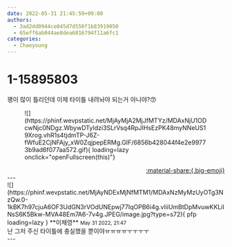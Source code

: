 ```yaml
---
date: 2022-05-31 21:45:59+09:00
authors:
  - 3ad2dd0944ce045d7d550f1b83919050
  - 65eff6ab044ae8dea6816794f11a6fc1
categories:
  - Chaeyoung
---
```


# 1-15895803

<div class="post-container" markdown="1">
<div class="content-container md-sidebar__scrollwrap" markdown="1">

꽹이 많이 틀리던데 이제 타이틀 내려놔야 되는거 아니야?😙
<figure markdown="1">
![](https://phinf.wevpstatic.net/MjAyMjA2MjJfMTYz/MDAxNjU1ODcwNjc0NDgz.WbywDTyIdzi3SLrVsq4RpJIHsEzPK48myNNeUS19Xrog.vhR1s4tjdmTP-J6Z-fWfuE2CjNFAjy_xW0ZqjpepERMg.GIF/6856b428044f4e2e99773b9ad6f077aa572.gif){ loading=lazy onclick="openFullscreen(this)"}
</figure>


</div>
</div>

<div style="text-align: right;" markdown="1">
<a href="https://weverse.io/fromis9/fanpost/1-15895803" style="text-align: right;">:material-share:{.big-emoji}</a>
</div>
---

<div class="comments-container md-sidebar__scrollwrap" markdown="1">
<div class="comment" markdown="1">
<div class='id-container' markdown="1">
![](https://phinf.wevpstatic.net/MjAyNDExMjNfMTM1/MDAxNzMyMzUyOTg3NzQw.0-1kBK7h97cjuA6OF3UdGN3rVOdUNEpwj77IqOPB6i4g.vliiUmBtDpMvuwKKLiINsS6K5Bkw-MVA48Em7A6-7v4g.JPEG/image.jpg?type=s72){ pfp loading=lazy }
**<span class="artist">이채영</span>** <small>May 31 2022, 21:47</small><br>
</div>
<div class='comment-body' markdown="1">
난 그저 주신 타이틀에 충실했을 뿐이야ㅠㅠㅠㅠㅜㅜㅜㅜ
</div>
</div>
</div>
---
